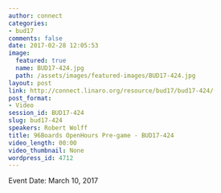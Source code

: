 ```yaml
---
author: connect
categories:
- bud17
comments: false
date: 2017-02-28 12:05:53
image:
  featured: true
  name: BUD17-424.jpg
  path: /assets/images/featured-images/BUD17-424.jpg
layout: post
link: http://connect.linaro.org/resource/bud17/bud17-424/
post_format:
- Video
session_id: BUD17-424
slug: bud17-424
speakers: Robert Wolff
title: 96Boards OpenHours Pre-game - BUD17-424
video_length: 00:00
video_thumbnail: None
wordpress_id: 4712
---
```


Event Date: March 10, 2017